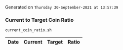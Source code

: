 Generated on `Thursday 30-September-2021 at 13:57:39`

### Current to Target Coin Ratio
`current_coin_ratio.sh`

Date|Current|Target|Ratio
---|---|---|---
